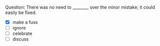 Question: There was no need to ________ over the minor mistake; it could easily be fixed.  
- [x] make a fuss  
- [ ] ignore  
- [ ] celebrate  
- [ ] discuss  
